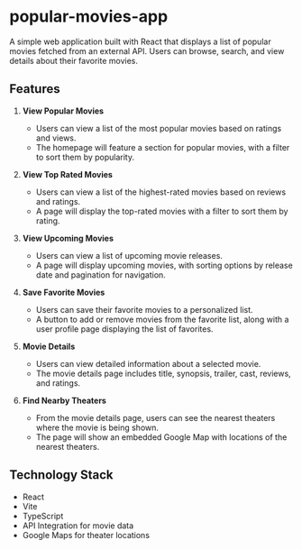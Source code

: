 # popular-movies-app
A simple web application built with React that displays a list of popular movies fetched from an external API. Users can browse, search, and view details about their favorite movies.

## Features

1. **View Popular Movies**
   - Users can view a list of the most popular movies based on ratings and views.  
   - The homepage will feature a section for popular movies, with a filter to sort them by popularity.

2. **View Top Rated Movies**
   - Users can view a list of the highest-rated movies based on reviews and ratings.  
   - A page will display the top-rated movies with a filter to sort them by rating.

3. **View Upcoming Movies**
   - Users can view a list of upcoming movie releases.  
   - A page will display upcoming movies, with sorting options by release date and pagination for navigation.

4. **Save Favorite Movies**
   - Users can save their favorite movies to a personalized list.  
   - A button to add or remove movies from the favorite list, along with a user profile page displaying the list of favorites.

5. **Movie Details**
   - Users can view detailed information about a selected movie.  
   - The movie details page includes title, synopsis, trailer, cast, reviews, and ratings.

6. **Find Nearby Theaters**
   - From the movie details page, users can see the nearest theaters where the movie is being shown.  
   - The page will show an embedded Google Map with locations of the nearest theaters.

## Technology Stack
- React
- Vite
- TypeScript
- API Integration for movie data
- Google Maps for theater locations
